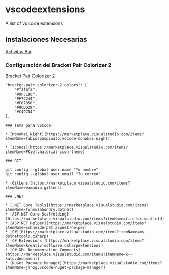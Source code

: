 # vscodeextensions
A list of vs code extensions

## Instalaciones Necesarias
[Activitus Bar](https://marketplace.visualstudio.com/items?itemName=Gruntfuggly.activitusbar)

### Configuración del Bracket Pair Colorizer 2

[Bracket Pair Colorizer 2](https://marketplace.visualstudio.com/items?itemName=CoenraadS.bracket-pair-colorizer-2)
```
"bracket-pair-colorizer-2.colors": [
    "#fafafa",
    "#9F51B6",
    "#F7C244",
    "#F07850",
    "#9CDD29",
    "#C497D4"
],

### Tema para VSCode:

* [Monokai Night](https://marketplace.visualstudio.com/items?itemName=fabiospampinato.vscode-monokai-night)

* [Iconos](https://marketplace.visualstudio.com/items?itemName=PKief.material-icon-theme)

### GIT

git config --global user.name "Tu nombre"
git config --global user.email "Tu correo"

* [GitLens](https://marketplace.visualstudio.com/items?itemName=eamodio.gitlens)

### .NET

* [.NET Core Tools](https://marketplace.visualstudio.com/items?itemName=formulahendry.dotnet)
* [ASP.NET Core Scaffolding](https://marketplace.visualstudio.com/items?itemName=firefox.scaffold)
* [ASP.NET Helper](https://marketplace.visualstudio.com/items?itemName=schneiderpat.aspnet-helper)
* [C#](https://marketplace.visualstudio.com/items?itemName=ms-dotnettools.csharp)
* [C# Extensions](https://marketplace.visualstudio.com/items?itemName=kreativ-software.csharpextensions)
* [C# XML Documentation Comments](https://marketplace.visualstudio.com/items?itemName=k--kato.docomment)
* [NuGet Package Manager](https://marketplace.visualstudio.com/items?itemName=jmrog.vscode-nuget-package-manager)





